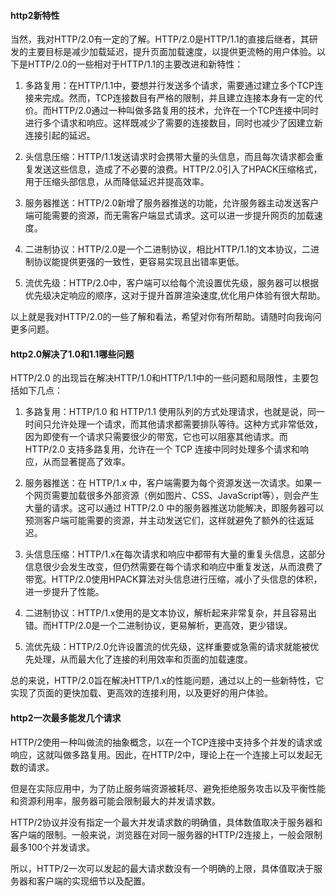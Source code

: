 #### http2新特性

当然，我对HTTP/2.0有一定的了解。HTTP/2.0是HTTP/1.1的直接后继者，其研发的主要目标是减少加载延迟，提升页面加载速度，以提供更流畅的用户体验。以下是HTTP/2.0的一些相对于HTTP/1.1的主要改进和新特性：

1. 多路复用：在HTTP/1.1中，要想并行发送多个请求，需要通过建立多个TCP连接来完成。然而，TCP连接数目有严格的限制，并且建立连接本身有一定的代价。而HTTP/2.0通过一种叫做多路复用的技术，允许在一个TCP连接中同时进行多个请求和响应。这样既减少了需要的连接数目，同时也减少了因建立新连接引起的延迟。

2. 头信息压缩：HTTP/1.1发送请求时会携带大量的头信息，而且每次请求都会重复发送这些信息，造成了不必要的浪费。HTTP/2.0引入了HPACK压缩格式，用于压缩头部信息，从而降低延迟并提高效率。

3. 服务器推送：HTTP/2.0新增了服务器推送的功能，允许服务器主动发送客户端可能需要的资源，而无需客户端显式请求。这可以进一步提升网页的加载速度。

4. 二进制协议：HTTP/2.0是一个二进制协议，相比HTTP/1.1的文本协议，二进制协议能提供更强的一致性，更容易实现且出错率更低。

5. 流优先级：HTTP/2.0中，客户端可以给每个流设置优先级，服务器可以根据优先级决定响应的顺序，这对于提升首屏渲染速度,优化用户体验有很大帮助。

以上就是我对HTTP/2.0的一些了解和看法，希望对你有所帮助。请随时向我询问更多问题。

####  http2.0解决了1.0和1.1哪些问题

HTTP/2.0 的出现旨在解决HTTP/1.0和HTTP/1.1中的一些问题和局限性，主要包括如下几点：

1. 多路复用：HTTP/1.0 和 HTTP/1.1 使用队列的方式处理请求，也就是说，同一时间只允许处理一个请求，而其他请求都需要排队等待。这种方式非常低效，因为即使有一个请求只需要很少的带宽，它也可以阻塞其他请求。而 HTTP/2.0 支持多路复用，允许在一个 TCP 连接中同时处理多个请求和响应，从而显著提高了效率。

2. 服务器推送：在 HTTP/1.x 中，客户端需要为每个资源发送一次请求。如果一个网页需要加载很多外部资源（例如图片、CSS、JavaScript等），则会产生大量的请求。这可以通过 HTTP/2.0 中的服务器推送功能解决，即服务器可以预测客户端可能需要的资源，并主动发送它们，这样就避免了额外的往返延迟。

3. 头信息压缩：HTTP/1.x在每次请求和响应中都带有大量的重复头信息，这部分信息很少会发生改变，但仍然需要在每个请求和响应中重复发送，从而浪费了带宽。HTTP/2.0使用HPACK算法对头信息进行压缩，减小了头信息的体积，进一步提升了性能。

4. 二进制协议：HTTP/1.x使用的是文本协议，解析起来非常复杂，并且容易出错。而HTTP/2.0是一个二进制协议，更易解析，更高效，更少错误。

5. 流优先级：HTTP/2.0允许设置流的优先级，这样重要或急需的请求就能被优先处理，从而最大化了连接的利用效率和页面的加载速度。

总的来说，HTTP/2.0旨在解决HTTP/1.x的性能问题，通过以上的一些新特性，它实现了页面的更快加载、更高效的连接利用，以及更好的用户体验。

#### http2一次最多能发几个请求

HTTP/2使用一种叫做流的抽象概念，以在一个TCP连接中支持多个并发的请求或响应，这就叫做多路复用。因此，在HTTP/2中，理论上在一个连接上可以发起无数的请求。

但是在实际应用中，为了防止服务端资源被耗尽、避免拒绝服务攻击以及平衡性能和资源利用率，服务器可能会限制最大的并发请求数。

HTTP/2协议并没有指定一个最大并发请求数的明确值，具体数值取决于服务器和客户端的限制。一般来说，浏览器在对同一服务器的HTTP/2连接上，一般会限制最多100个并发请求。

所以，HTTP/2一次可以发起的最大请求数没有一个明确的上限，具体值取决于服务器和客户端的实现细节以及配置。